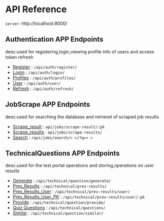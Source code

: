 # API Reference

`server`: http://localhost:8000/

## Authentication APP Endpoints

desc:used for registering,login,viewing profile info of users and access token refresh

* [Register](docs/auth/register.md) : `/api/auth/register/`
* [Login](docs/auth/login.md) : `/api/auth/login/`
* [Profiles](docs/auth/profiles.md) : `/api/auth/profiles/`
* [User](docs/auth/user.md) : `/api/auth/user/`
* [Refresh](docs/auth/refresh.md) : `/api/auth/refresh/`

## JobScrape APP Endpoints

desc:used for searching the database and retrievel of scraped job results

* [Scrape_result](docs/jobs/scrape_result_pk.md) : `api/jobs/scrape-result/:pk`
* [Scrape_results](docs/jobs/scrape_results.md) : `api/jobs/scrape-results/`
* [Search](docs/jobs/search.md) : `/api/jobs/search/< >/?q=< >`

## TechnicalQuestions APP Endpoints

desc:used for the test portal operations and storing,operations on user results

* [Generate](docs/technical/generate.md) : `/api/technical/question/generate/`
* [Prev_Results](docs/technical/prev_results.md) : `/api/technical/prev-results/`
* [Prev_Results_User](docs/technical/prev_results_user.md) : `/api/technical/prev-results/user/`
* [Prev_Results_User_PK](docs/technical/prev_results_user_pk.md) : `/api/technical/prev-results/user/:pk`
* [Provide](docs/technical/provide.md) : `/api/technical/question/provide/`
* [Quiz Questions](docs/technical/quizquestions.md) : `/api/technical/questions/`
* [Similar](docs/technical/similar.md) : `/api/technical/question/similar/`

 



<!-- ## Endpoints that require Authentication

Closed endpoints require a valid Bearer Token to be included in the header of the request. 
A Token can be acquired from the Login view above.

### Current User related

Each endpoint manipulates or displays information related to the User whose
Token is provided with the request:

* [Show info](user/get.md) : `GET /api/user/`
* [Update info](user/put.md) : `PUT /api/user/`

### Account related

Endpoints for viewing and manipulating the Accounts that the Authenticated User
has permissions to access.

* [Show Accessible Accounts](accounts/get.md) : `GET /api/accounts/`
* [Create Account](accounts/post.md) : `POST /api/accounts/`
* [Show An Account](accounts/pk/get.md) : `GET /api/accounts/:pk/`
* [Update An Account](accounts/pk/put.md) : `PUT /api/accounts/:pk/`
* [Delete An Account](accounts/pk/delete.md) : `DELETE /api/accounts/:pk/` -->
